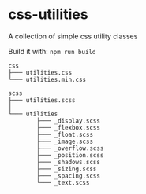 # css-utilities
A collection of simple css utility classes

Build it with: `npm run build`

```
css
├─── utilities.css
└─── utilities.min.css

scss
├─── utilities.scss
│
└─── utilities
        ├─── _display.scss
        ├─── _flexbox.scss
        ├─── _float.scss
        ├─── _image.scss
        ├─── _overflow.scss
        ├─── _position.scss
        ├─── _shadows.scss
        ├─── _sizing.scss
        ├─── _spacing.scss
        └─── _text.scss
```
